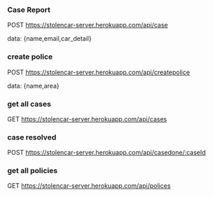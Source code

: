 ### Case Report

POST https://stolencar-server.herokuapp.com/api/case

data: {name,email,car_detail}

### create police

POST https://stolencar-server.herokuapp.com/api/createpolice

data: {name,area}

### get all cases

GET https://stolencar-server.herokuapp.com/api/cases

### case resolved

POST https://stolencar-server.herokuapp.com/api/casedone/:caseId

### get all policies

GET https://stolencar-server.herokuapp.com/api/polices
